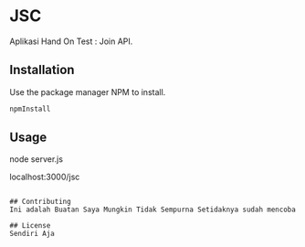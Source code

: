 # JSC

Aplikasi Hand On Test : Join API.

## Installation

Use the package manager NPM to install. 

```bash
npmInstall
```

## Usage

node server.js

localhost:3000/jsc
```

## Contributing
Ini adalah Buatan Saya Mungkin Tidak Sempurna Setidaknya sudah mencoba

## License
Sendiri Aja
